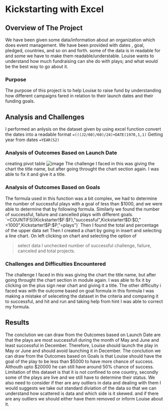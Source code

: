 # Kickstarting with Excel
## Overview of The Project
We have been given some data/information about an organization which does event management. We have been provided with dates , goal, pledged, countries, and so on and forth. some of the data is in readable for and some we have to make them readable/understable. Louise wants to understand how much fundraising can she do with plays; and what would be the best way to go about it.
### Purpose
The purpose of this project is to help Louise to raise fund by understanding how different campaigns fared in relation to their launch dates and their funding goals.
## Analysis and Challenges
I performed an anlysis on the dataset given by using excel function
convert the dates into a readable format
`=(((J2/60)/60)/24)+DATE(1970,1,1)`
Getting year from dates
`=YEAR(S2)`
### Analysis of Outcomes Based on Launch Date
creating pivot table
![image](https://user-images.githubusercontent.com/90114686/132110633-1e724ae2-d37e-4286-b116-d3bde570a67c.png)
The challenge I faced in this was giving the chart the title name, but after going throught the chart section again. I was able to fix it and give it a title.
### Analysis of Outcomes Based on Goals
The formula used in this function was a bit complex, we had to determine the number of successful plays with a goal of less than $1000, and we were able to determine that by following formula. Similarly we found the number of successful, failure and cancelled plays with different goals.
`=COUNTIFS((Kickstarter!$F:$F),"successful",Kickstarter!$D:$D,"<1000",Kickstarter!$P:$P,"=plays")`
Then I found the total and percentage of the upper data set
Then I created a chart by going in insert and selecting a line chart. On left clicking on chart and selecting the option of 
>select data
I unchecked number of successful challenge, failure, canceled and total projects.
### Challenges and Difficulties Encountered
The challenge I faced in this was giving the chart the title name, but after going throught the chart section in module again. I was able to fix it by clicking on the plus sign near chart and giving it a title.
The other difficulty i faced was with the outcome based on goal formula in this formula I was making a mistake of seleceting the dataset in the criteria and comparing it to successful, and hit and run and taking help from hint I was able to correct my formula.
## Results
The conclution we can draw from the Outcomes based on Launch Date are that the plays are most successfull during the month of May and June and least successful in December.
Therefore, Louise should launch the play in May or June and should avoid launching it in December.
The conclution we can draw from the Outcomes based on Goals is that Louise should have the goal of the play to be less than $5000 to have more chance of success. Althouth upto $20000 he can still have around 50% chance of success.
Limitation of this dataset is that it is not confined to one country, secondly some of the plays are live and we still have to determine their status.
We also need to consider if ther are any outliers in data and dealing with them
I would suggests we take out standard diviation of the data so that we can understand how scattered is data and which side is it skewed. and if there are any outliers we should either have them removed or inform Louise about it.
